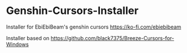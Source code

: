 # Genshin-Cursors-Installer
Installer for EbiEbiBeam's genshin cursors https://ko-fi.com/ebiebibeam 

Installer based on https://github.com/black7375/Breeze-Cursors-for-Windows 

